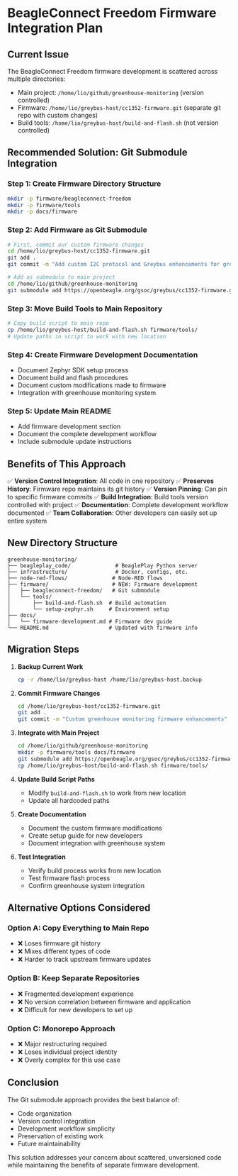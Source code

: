 # BeagleConnect Freedom Firmware Integration Plan

## Current Issue
The BeagleConnect Freedom firmware development is scattered across multiple directories:
- Main project: `/home/lio/github/greenhouse-monitoring` (version controlled)
- Firmware: `/home/lio/greybus-host/cc1352-firmware.git` (separate git repo with custom changes)
- Build tools: `/home/lio/greybus-host/build-and-flash.sh` (not version controlled)

## Recommended Solution: Git Submodule Integration

### Step 1: Create Firmware Directory Structure
```bash
mkdir -p firmware/beagleconnect-freedom
mkdir -p firmware/tools
mkdir -p docs/firmware
```

### Step 2: Add Firmware as Git Submodule
```bash
# First, commit our custom firmware changes
cd /home/lio/greybus-host/cc1352-firmware.git
git add .
git commit -m "Add custom I2C protocol and Greybus enhancements for greenhouse monitoring"

# Add as submodule to main project
cd /home/lio/github/greenhouse-monitoring
git submodule add https://openbeagle.org/gsoc/greybus/cc1352-firmware.git firmware/beagleconnect-freedom
```

### Step 3: Move Build Tools to Main Repository
```bash
# Copy build script to main repo
cp /home/lio/greybus-host/build-and-flash.sh firmware/tools/
# Update paths in script to work with new location
```

### Step 4: Create Firmware Development Documentation
- Document Zephyr SDK setup process
- Document build and flash procedures
- Document custom modifications made to firmware
- Integration with greenhouse monitoring system

### Step 5: Update Main README
- Add firmware development section
- Document the complete development workflow
- Include submodule update instructions

## Benefits of This Approach

✅ **Version Control Integration**: All code in one repository
✅ **Preserves History**: Firmware repo maintains its git history
✅ **Version Pinning**: Can pin to specific firmware commits
✅ **Build Integration**: Build tools version controlled with project
✅ **Documentation**: Complete development workflow documented
✅ **Team Collaboration**: Other developers can easily set up entire system

## New Directory Structure
```
greenhouse-monitoring/
├── beagleplay_code/              # BeaglePlay Python server
├── infrastructure/               # Docker, configs, etc.
├── node-red-flows/              # Node-RED flows
├── firmware/                    # NEW: Firmware development
│   ├── beagleconnect-freedom/   # Git submodule
│   └── tools/
│       ├── build-and-flash.sh  # Build automation
│       └── setup-zephyr.sh     # Environment setup
├── docs/
│   └── firmware-development.md # Firmware dev guide
└── README.md                   # Updated with firmware info
```

## Migration Steps

1. **Backup Current Work**
   ```bash
   cp -r /home/lio/greybus-host /home/lio/greybus-host.backup
   ```

2. **Commit Firmware Changes**
   ```bash
   cd /home/lio/greybus-host/cc1352-firmware.git
   git add .
   git commit -m "Custom greenhouse monitoring firmware enhancements"
   ```

3. **Integrate with Main Project**
   ```bash
   cd /home/lio/github/greenhouse-monitoring
   mkdir -p firmware/tools docs/firmware
   git submodule add https://openbeagle.org/gsoc/greybus/cc1352-firmware.git firmware/beagleconnect-freedom
   cp /home/lio/greybus-host/build-and-flash.sh firmware/tools/
   ```

4. **Update Build Script Paths**
   - Modify `build-and-flash.sh` to work from new location
   - Update all hardcoded paths

5. **Create Documentation**
   - Document the custom firmware modifications
   - Create setup guide for new developers
   - Document integration with greenhouse system

6. **Test Integration**
   - Verify build process works from new location
   - Test firmware flash process
   - Confirm greenhouse system integration

## Alternative Options Considered

### Option A: Copy Everything to Main Repo
- ❌ Loses firmware git history
- ❌ Mixes different types of code
- ❌ Harder to track upstream firmware updates

### Option B: Keep Separate Repositories
- ❌ Fragmented development experience
- ❌ No version correlation between firmware and application
- ❌ Difficult for new developers to set up

### Option C: Monorepo Approach
- ❌ Major restructuring required
- ❌ Loses individual project identity
- ❌ Overly complex for this use case

## Conclusion

The Git submodule approach provides the best balance of:
- Code organization
- Version control integration
- Development workflow simplicity
- Preservation of existing work
- Future maintainability

This solution addresses your concern about scattered, unversioned code while maintaining the benefits of separate firmware development.
